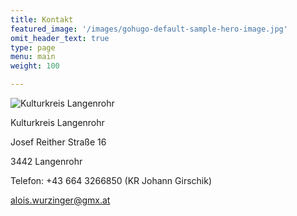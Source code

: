 ```yaml
---
title: Kontakt
featured_image: '/images/gohugo-default-sample-hero-image.jpg'
omit_header_text: true
type: page
menu: main
weight: 100

---
```



![Kulturkreis Langenrohr](/kulturkreis.png)

Kulturkreis Langenrohr

Josef Reither Straße 16

3442 Langenrohr

Telefon: +43 664 3266850 (KR Johann Girschik)

alois.wurzinger@gmx.at
